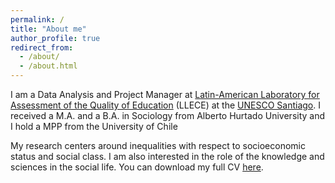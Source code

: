 ```yaml
---
permalink: /
title: "About me"
author_profile: true
redirect_from:
  - /about/
  - /about.html
---
```


<!--- I am a DPhil student in Sociology at [Nuffield College](https://www.nuffield.ox.ac.uk/people/profiles/till-hovestadt/) and the [Department of Sociology](https://www.sociology.ox.ac.uk/home) at the University of Oxford. I received a M.A. and a B.A. in Sociology from Alberto Hurtado University with a MPP from the University of Chile.

<!--- My research centers around inequalities with respect to socioeconomic status and social class. In my DPhil research, I investigate the segregation of social classes and how it affects interclass trust, cooperation and perceptions of inequalities. I am also interested in social norms, social cohesion, and deviance. You can download my full CV [here](https://github.com/TillHovestadt/CV/raw/main/CV_Hovestadt_EN.pdf).--->

I am a Data Analysis and Project Manager at [Latin-American Laboratory for Assessment of the Quality of Education](https://www.unesco.org/es/fieldoffice/santiago) (LLECE) at the [UNESCO Santiago](https://www.unesco.org/es/fieldoffice/santiago/expertise/llece). I received a M.A. and a B.A. in Sociology from Alberto Hurtado University and I hold a MPP from the University of Chile

My research centers around inequalities with respect to socioeconomic status and social class. <!---In my research, I have investigated the segregation of social classes and how it affects interclass trust, cooperation and perceptions of inequalities. ---> I am also interested in the role of the knowledge and sciences in the social life. You can download my full CV [here](https://github.com/aotaeguim/CV/raw/main/CV_AOtaegui_EN.pdf).
